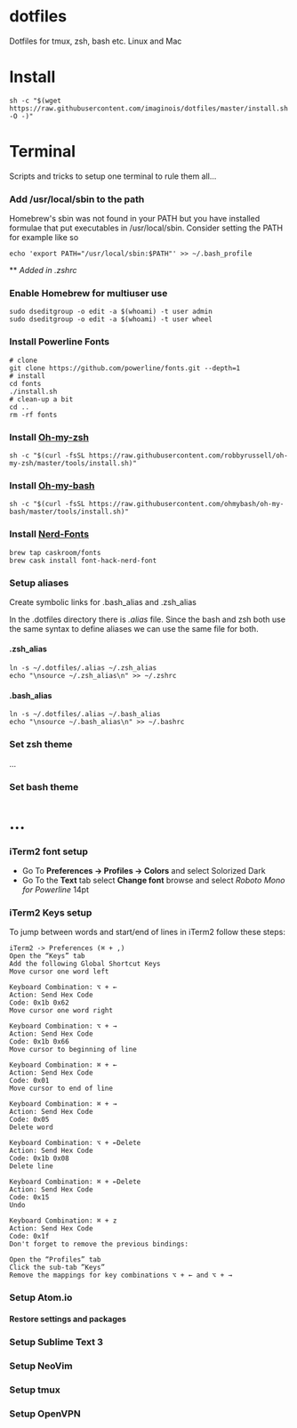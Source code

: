 # dotfiles
Dotfiles for tmux, zsh, bash etc. Linux and Mac

# Install
```shell
sh -c "$(wget https://raw.githubusercontent.com/imaginois/dotfiles/master/install.sh -O -)"
```



# Terminal
Scripts and tricks to setup one terminal to rule them all...

### Add /usr/local/sbin to the path
Homebrew's sbin was not found in your PATH but you have installed
formulae that put executables in /usr/local/sbin.
Consider setting the PATH for example like so

  ```echo 'export PATH="/usr/local/sbin:$PATH"' >> ~/.bash_profile```

** _Added in .zshrc_

### Enable Homebrew for multiuser use
```
sudo dseditgroup -o edit -a $(whoami) -t user admin
sudo dseditgroup -o edit -a $(whoami) -t user wheel
```

### Install Powerline Fonts
```
# clone
git clone https://github.com/powerline/fonts.git --depth=1
# install
cd fonts
./install.sh
# clean-up a bit
cd ..
rm -rf fonts
```

### Install [Oh-my-zsh](https://github.com/robbyrussell/oh-my-zsh)
`sh -c "$(curl -fsSL https://raw.githubusercontent.com/robbyrussell/oh-my-zsh/master/tools/install.sh)"`

### Install [Oh-my-bash](https://github.com/ohmybash/oh-my-bash)
`sh -c "$(curl -fsSL https://raw.githubusercontent.com/ohmybash/oh-my-bash/master/tools/install.sh)"`

### Install [Nerd-Fonts](https://github.com/ryanoasis/nerd-fonts#option-4-homebrew-fonts)
```
brew tap caskroom/fonts
brew cask install font-hack-nerd-font
```


### Setup aliases
Create symbolic links for .bash_alias and .zsh_alias

In the .dotfiles directory there is *.alias* file. Since the bash and zsh both use
the same syntax to define aliases we can use the same file for both.

#### .zsh_alias
```
ln -s ~/.dotfiles/.alias ~/.zsh_alias 
echo "\nsource ~/.zsh_alias\n" >> ~/.zshrc
```

#### .bash_alias 
```
ln -s ~/.dotfiles/.alias ~/.bash_alias
echo "\nsource ~/.bash_alias\n" >> ~/.bashrc
```

### Set zsh theme
...

### Set bash theme
...
=======
### iTerm2 font setup

- Go To **Preferences -> Profiles -> Colors** and select Solorized Dark
- Go To the **Text** tab select **Change font** browse and select _Roboto Mono for Powerline_ 14pt

### iTerm2 Keys setup
To jump between words and start/end of lines in iTerm2 follow these steps:
```
iTerm2 -> Preferences (⌘ + ,)
Open the “Keys” tab
Add the following Global Shortcut Keys
Move cursor one word left

Keyboard Combination: ⌥ + ←
Action: Send Hex Code
Code: 0x1b 0x62
Move cursor one word right

Keyboard Combination: ⌥ + →
Action: Send Hex Code
Code: 0x1b 0x66
Move cursor to beginning of line

Keyboard Combination: ⌘ + ←
Action: Send Hex Code
Code: 0x01
Move cursor to end of line

Keyboard Combination: ⌘ + →
Action: Send Hex Code
Code: 0x05
Delete word

Keyboard Combination: ⌥ + ←Delete
Action: Send Hex Code
Code: 0x1b 0x08
Delete line

Keyboard Combination: ⌘ + ←Delete
Action: Send Hex Code
Code: 0x15
Undo

Keyboard Combination: ⌘ + z
Action: Send Hex Code
Code: 0x1f
Don't forget to remove the previous bindings:

Open the “Profiles” tab
Click the sub-tab ”Keys”
Remove the mappings for key combinations ⌥ + ← and ⌥ + →
```

### Setup Atom.io
#### Restore settings and packages

### Setup Sublime Text 3

### Setup NeoVim

### Setup **tmux**

### Setup OpenVPN
